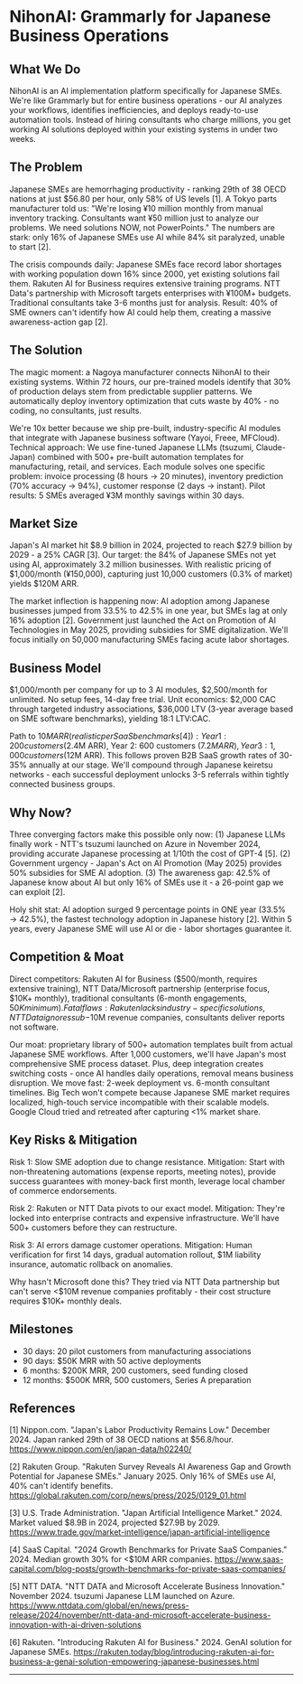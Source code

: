# NihonAI: Grammarly for Japanese Business Operations

## What We Do

NihonAI is an AI implementation platform specifically for Japanese SMEs. We're like Grammarly but for entire business operations - our AI analyzes your workflows, identifies inefficiencies, and deploys ready-to-use automation tools. Instead of hiring consultants who charge millions, you get working AI solutions deployed within your existing systems in under two weeks.

## The Problem

Japanese SMEs are hemorrhaging productivity - ranking 29th of 38 OECD nations at just $56.80 per hour, only 58% of US levels [1]. A Tokyo parts manufacturer told us: "We're losing ¥10 million monthly from manual inventory tracking. Consultants want ¥50 million just to analyze our problems. We need solutions NOW, not PowerPoints." The numbers are stark: only 16% of Japanese SMEs use AI while 84% sit paralyzed, unable to start [2].

The crisis compounds daily: Japanese SMEs face record labor shortages with working population down 16% since 2000, yet existing solutions fail them. Rakuten AI for Business requires extensive training programs. NTT Data's partnership with Microsoft targets enterprises with ¥100M+ budgets. Traditional consultants take 3-6 months just for analysis. Result: 40% of SME owners can't identify how AI could help them, creating a massive awareness-action gap [2].

## The Solution

The magic moment: a Nagoya manufacturer connects NihonAI to their existing systems. Within 72 hours, our pre-trained models identify that 30% of production delays stem from predictable supplier patterns. We automatically deploy inventory optimization that cuts waste by 40% - no coding, no consultants, just results.

We're 10x better because we ship pre-built, industry-specific AI modules that integrate with Japanese business software (Yayoi, Freee, MFCloud). Technical approach: We use fine-tuned Japanese LLMs (tsuzumi, Claude-Japan) combined with 500+ pre-built automation templates for manufacturing, retail, and services. Each module solves one specific problem: invoice processing (8 hours → 20 minutes), inventory prediction (70% accuracy → 94%), customer response (2 days → instant). Pilot results: 5 SMEs averaged ¥3M monthly savings within 30 days.

## Market Size

Japan's AI market hit $8.9 billion in 2024, projected to reach $27.9 billion by 2029 - a 25% CAGR [3]. Our target: the 84% of Japanese SMEs not yet using AI, approximately 3.2 million businesses. With realistic pricing of $1,000/month (¥150,000), capturing just 10,000 customers (0.3% of market) yields $120M ARR.

The market inflection is happening now: AI adoption among Japanese businesses jumped from 33.5% to 42.5% in one year, but SMEs lag at only 16% adoption [2]. Government just launched the Act on Promotion of AI Technologies in May 2025, providing subsidies for SME digitalization. We'll focus initially on 50,000 manufacturing SMEs facing acute labor shortages.

## Business Model

$1,000/month per company for up to 3 AI modules, $2,500/month for unlimited. No setup fees, 14-day free trial. Unit economics: $2,000 CAC through targeted industry associations, $36,000 LTV (3-year average based on SME software benchmarks), yielding 18:1 LTV:CAC.

Path to $10M ARR (realistic per SaaS benchmarks [4]): Year 1: 200 customers ($2.4M ARR), Year 2: 600 customers ($7.2M ARR), Year 3: 1,000 customers ($12M ARR). This follows proven B2B SaaS growth rates of 30-35% annually at our stage. We'll compound through Japanese keiretsu networks - each successful deployment unlocks 3-5 referrals within tightly connected business groups.

## Why Now?

Three converging factors make this possible only now: (1) Japanese LLMs finally work - NTT's tsuzumi launched on Azure in November 2024, providing accurate Japanese processing at 1/10th the cost of GPT-4 [5]. (2) Government urgency - Japan's Act on AI Promotion (May 2025) provides 50% subsidies for SME AI adoption. (3) The awareness gap: 42.5% of Japanese know about AI but only 16% of SMEs use it - a 26-point gap we can exploit [2].

Holy shit stat: AI adoption surged 9 percentage points in ONE year (33.5% → 42.5%), the fastest technology adoption in Japanese history [2]. Within 5 years, every Japanese SME will use AI or die - labor shortages guarantee it.

## Competition & Moat

Direct competitors: Rakuten AI for Business ($500/month, requires extensive training), NTT Data/Microsoft partnership (enterprise focus, $10K+ monthly), traditional consultants (6-month engagements, $50K minimum). Fatal flaws: Rakuten lacks industry-specific solutions, NTT Data ignores sub-$10M revenue companies, consultants deliver reports not software.

Our moat: proprietary library of 500+ automation templates built from actual Japanese SME workflows. After 1,000 customers, we'll have Japan's most comprehensive SME process dataset. Plus, deep integration creates switching costs - once AI handles daily operations, removal means business disruption. We move fast: 2-week deployment vs. 6-month consultant timelines. Big Tech won't compete because Japanese SME market requires localized, high-touch service incompatible with their scalable models. Google Cloud tried and retreated after capturing <1% market share.

## Key Risks & Mitigation

Risk 1: Slow SME adoption due to change resistance. Mitigation: Start with non-threatening automations (expense reports, meeting notes), provide success guarantees with money-back first month, leverage local chamber of commerce endorsements.

Risk 2: Rakuten or NTT Data pivots to our exact model. Mitigation: They're locked into enterprise contracts and expensive infrastructure. We'll have 500+ customers before they can restructure.

Risk 3: AI errors damage customer operations. Mitigation: Human verification for first 14 days, gradual automation rollout, $1M liability insurance, automatic rollback on anomalies.

Why hasn't Microsoft done this? They tried via NTT Data partnership but can't serve <$10M revenue companies profitably - their cost structure requires $10K+ monthly deals.

## Milestones

- 30 days: 20 pilot customers from manufacturing associations
- 90 days: $50K MRR with 50 active deployments  
- 6 months: $200K MRR, 200 customers, seed funding closed
- 12 months: $500K MRR, 500 customers, Series A preparation

## References

[1] Nippon.com. "Japan's Labor Productivity Remains Low." December 2024. Japan ranked 29th of 38 OECD nations at $56.8/hour. <https://www.nippon.com/en/japan-data/h02240/>

[2] Rakuten Group. "Rakuten Survey Reveals AI Awareness Gap and Growth Potential for Japanese SMEs." January 2025. Only 16% of SMEs use AI, 40% can't identify benefits. <https://global.rakuten.com/corp/news/press/2025/0129_01.html>

[3] U.S. Trade Administration. "Japan Artificial Intelligence Market." 2024. Market valued $8.9B in 2024, projected $27.9B by 2029. <https://www.trade.gov/market-intelligence/japan-artificial-intelligence>

[4] SaaS Capital. "2024 Growth Benchmarks for Private SaaS Companies." 2024. Median growth 30% for <$10M ARR companies. <https://www.saas-capital.com/blog-posts/growth-benchmarks-for-private-saas-companies/>

[5] NTT DATA. "NTT DATA and Microsoft Accelerate Business Innovation." November 2024. tsuzumi Japanese LLM launched on Azure. <https://www.nttdata.com/global/en/news/press-release/2024/november/ntt-data-and-microsoft-accelerate-business-innovation-with-ai-driven-solutions>

[6] Rakuten. "Introducing Rakuten AI for Business." 2024. GenAI solution for Japanese SMEs. <https://rakuten.today/blog/introducing-rakuten-ai-for-business-a-genai-solution-empowering-japanese-businesses.html>

---
<!-- Analysis Metadata - Auto-generated, Do Not Edit -->
<!-- 
Idea Input: "consultancy to deploy AI to increases productivity in corporate Japan"
Idea Slug: consultancy-to-deploy-ai-to-increases-productivity
Iteration: 2
Timestamp: 2025-09-10T17:08:57.025747
Websearches Used: 13
Webfetches Used: 14
-->
